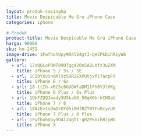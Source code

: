```yaml
---
layout: produk-casinghp
title: Movie Despicable Me Gru iPhone Case
categories: iphone

# Produk
product-title: Movie Despicable Me Gru iPhone Case
harga: 90000
sku: hn-2451
image-drive: 1FwfhohUpy9O4l24gtI-qHZPkbihRiyWG
gallery:
  - url: 17zQULoPONT89OTqg420n5A2LXfz3uZXM
    title: iPhone 5 / 5s / SE
  - url: 1CIbYXvin6MlVz5UR2EXPUVjxfi7acpFd
    title: iPhone 6 / 6s
  - url: 18-ttIh-xRCSc6GUOWfaDM1lFh0YJlVKg
    title: iPhone 6 Plus / 6s Plus
  - url: 1QkFZUQJmady5USkaG6_58gK0b-kCHOaU
    title: iPhone 7 / 8
  - url: 18AzEv1sOmDzOYdhi9HfBZY8TFuOcyrUX
    title: iPhone 7 Plus / 8 Plus
  - url: 1FwfhohUpy9O4l24gtI-qHZPkbihRiyWG
    title: iPhone X
---
```

